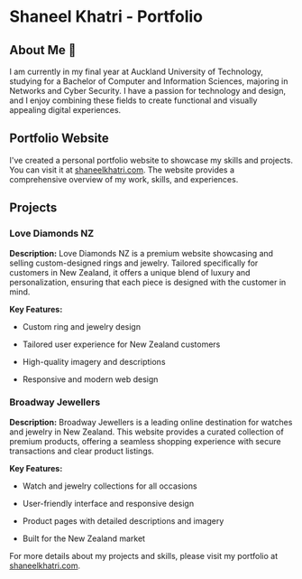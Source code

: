 # Shaneel Khatri - Portfolio

## About Me 👋

I am currently in my final year at Auckland University of Technology, studying for a Bachelor of Computer and Information Sciences, majoring in Networks and Cyber Security. I have a passion for technology and design, and I enjoy combining these fields to create functional and visually appealing digital experiences.

## Portfolio Website

I've created a personal portfolio website to showcase my skills and projects. You can visit it at [shaneelkhatri.com](https://shaneelkhatri.com). The website provides a comprehensive overview of my work, skills, and experiences.

## Projects

### Love Diamonds NZ

**Description:** Love Diamonds NZ is a premium website showcasing and selling custom-designed rings and jewelry. Tailored specifically for customers in New Zealand, it offers a unique blend of luxury and personalization, ensuring that each piece is designed with the customer in mind.

**Key Features:**

- Custom ring and jewelry design

- Tailored user experience for New Zealand customers

- High-quality imagery and descriptions

- Responsive and modern web design

### Broadway Jewellers

**Description:** Broadway Jewellers is a leading online destination for watches and jewelry in New Zealand. This website provides a curated collection of premium products, offering a seamless shopping experience with secure transactions and clear product listings.

**Key Features:**

- Watch and jewelry collections for all occasions

- User-friendly interface and responsive design

- Product pages with detailed descriptions and imagery

- Built for the New Zealand market

For more details about my projects and skills, please visit my portfolio at [shaneelkhatri.com](https://shaneelkhatri.com).
